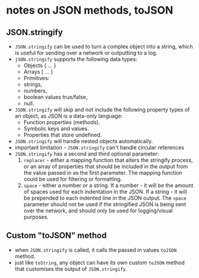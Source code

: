 # notes on JSON methods, toJSON

## JSON.stringify

-   `JSON.stringify` can be used to turn a complex object into a string, which is useful for sending over a network or outputting to a log.
-   `jSON.stringify` supports the following data types:
    -   Objects { ... }
    -   Arrays [ ... ]
    -   Primitives:
    -   strings,
    -   numbers,
    -   boolean values true/false,
    -   null.
-   `JSON.stringify` will skip and not include the following property types of an object, as JSON is a data-only language:
    -   Function properties (methods).
    -   Symbolic keys and values.
    -   Properties that store undefined.
-   `JSON.stringify` will handle nested objects automatically.
-   important limitation - `JSON.stringify` can't handle circular references
-   `JSON.stringify` has a second and third optional parameter:
    1. `replacer` - either a mapping function that alters the stringify process, or an array of properties that should be included in the output from the value passed in as the first parameter. The mapping function could be used for filtering or formatting.
    2. `space` - either a number or a string. If a number - it will be the amount of spaces used for each indentation in the JSON. If a string - it will be prepended to each indented line in the JSON output. The `space` parameter should not be used if the stringified JSON is being sent over the network, and should only be used for logging/visual purposes.

## Custom "toJSON" method

-   when `JSON.stringify` is called, it calls the passed in values `toJSON` method.
-   just like `toString`, any object can have its own custom `toJSON` method that customises the output of `JSON.stringify`.
